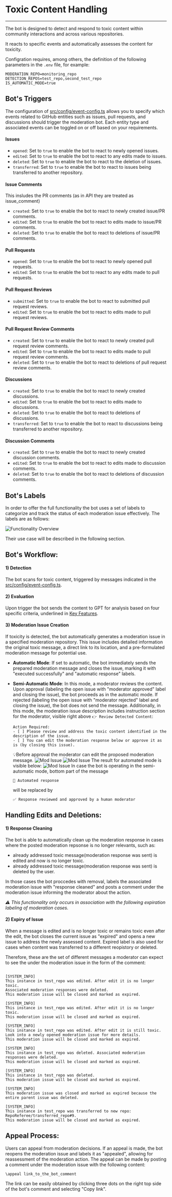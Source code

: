 # Toxic Content Handling

---

The bot is designed to detect and respond to toxic content within community interactions and across various repositories.

It reacts to specific events and automatically assesses the content for toxicity.

Configration requires, among others, the definition of the following parameters in the `.env` file, for example:

```env
MODERATION_REPO=monitoring_repo
DETECTION_REPOS=test_repo,second_test_repo
IS_AUTOMATIC_MODE=true
```

## Bot's Triggers

The configuration of [src/config/event-config.ts](../src/config/event-config.ts) allows you to specify which events related to GitHub entities such as issues, pull requests, and discussions should trigger the moderation bot. Each entity type and associated events can be toggled on or off based on your requirements.

#### Issues

- `opened`: Set to `true` to enable the bot to react to newly opened issues.
- `edited`: Set to `true` to enable the bot to react to any edits made to issues.
- `deleted`: Set to `true` to enable the bot to react to the deletion of issues.
- `transferred`: Set to `true` to enable the bot to react to issues being transferred to another repository.

#### Issue Comments

This insludes the PR comments (as in API they are treated as issue_comment)

- `created`: Set to `true` to enable the bot to react to newly created issue/PR comments.
- `edited`: Set to `true` to enable the bot to react to edits made to issue/PR comments.
- `deleted`: Set to `true` to enable the bot to react to deletions of issue/PR comments.

#### Pull Requests

- `opened`: Set to `true` to enable the bot to react to newly opened pull requests.
- `edited`: Set to `true` to enable the bot to react to any edits made to pull requests.

#### Pull Request Reviews

- `submitted`: Set to `true` to enable the bot to react to submitted pull request reviews.
- `edited`: Set to `true` to enable the bot to react to edits made to pull request reviews.

#### Pull Request Review Comments

- `created`: Set to `true` to enable the bot to react to newly created pull request review comments.
- `edited`: Set to `true` to enable the bot to react to edits made to pull request review comments.
- `deleted`: Set to `true` to enable the bot to react to deletions of pull request review comments.

#### Discussions

- `created`: Set to `true` to enable the bot to react to newly created discussions.
- `edited`: Set to `true` to enable the bot to react to edits made to discussions.
- `deleted`: Set to `true` to enable the bot to react to deletions of discussions.
- `transferred`: Set to `true` to enable the bot to react to discussions being transferred to another repository.

#### Discussion Comments

- `created`: Set to `true` to enable the bot to react to newly created discussion comments.
- `edited`: Set to `true` to enable the bot to react to edits made to discussion comments.
- `deleted`: Set to `true` to enable the bot to react to deletions of discussion comments.

## Bot's Labels

In order to offer the full functionality the bot uses a set of labels to categorize and track the status of each moderation issue effectively. The labels are as follows:

![Functionality Overview](img/labels.png)

Their use case will be described in the following section.

## Bot's Workflow:

#### 1) Detection

The bot scans for toxic content, triggered by messages indicated in the [src/config/event-config.ts](../src/config/event-config.ts).

#### 2) Evaluation

Upon trigger the bot sends the content to GPT for analysis based on four specific criteria, underlined in [Key Features](./1_functionality_overview.md#Key-Features).

#### 3) Moderation Issue Creation

If toxicity is detected, the bot automatically generates a moderation issue in a specified moderation repository. This issue includes detailed information the original toxic message, a direct link to its location, and a pre-formulated moderation message for potential use.

- <b>Automatic Mode</b>: If set to automatic, the bot immediately sends the prepared moderation message and closes the issue, marking it with "executed successfully" and "automatic response" labels.
- <b>Semi-Automatic Mode</b>: In this mode, a moderator reviews the content. Upon approval (labeling the open issue with "moderator approved" label and closing the issue), the bot proceeds as in the automatic mode. If rejected (labeling the open issue with "moderator rejected" label and closing the issue), the bot does not send the message.
  Additionally, in this mode, the moderation issue description includes instruction section for the moderator, visible right above `👉 Review Detected Content`:

  ```
  Action Required:
  - [ ] Please review and address the toxic content identified in the description of the issue.
  - [ ] You can edit the moderation response below or approve it as is (by closing this issue).
  ```

  💡Before approval the moderator can edit the proposed moderation message.
  ![Mod Issue](img/mod_issue_1.png)
  ![Mod Issue](img/mod_issue_2.png)
  The result for automated mode is visible below:
  ![Mod Issue](img/toxic_issue_closed.jpg)
  In case the bot is operating in the semi-automatic mode, bottom part of the message

  ```
  🤖 Automated response
  ```

  will be replaced by

  ```
  ✅ Response reviewed and approved by a human moderator
  ```

## Handling Edits and Deletions:

#### 1) Response Cleaning

The bot is able to automatically clean up the moderation response in cases where the posted moderation repsonse is no longer relevants, such as:

- already addressed toxic message(moderation response was sent) is edited and now is no longer toxic.
- already addressed toxic message(moderation response was sent) is deleted by the user.

In those cases the bot proccedes with removal, labels the associated moderation issue with "response cleaned" and posts a comment under the moderation issue informing the moderator about the action.

_⚠️ This functionality only occurs in association with the following expiration labeling of moderation cases._

#### 2) Expiry of Issue

When a message is edited and is no longer toxic or remains toxic even after the edit, the bot closes the current issue as "expired" and opens a new issue to address the newly assessed content.
Expired label is also used for cases when content was transferred to a different reopistory or deleted.

Therefore, these are the set of different messages a moderator can expect to see the under the moderation issue in the form of the comment:

```

[SYSTEM_INFO]
This instance in test_repo was edited. After edit it is no longer toxic.
Associated moderation responses were deleted.
This moderation issue will be closed and marked as expired.

[SYSTEM_INFO]
This instance in test_repo was edited. After edit it is no longer toxic.
This moderation issue will be closed and marked as expired.

[SYSTEM_INFO]
This instance in test_repo was edited. After edit it is still toxic.
Look into a newly opened moderation issue for more details.
This moderation issue will be closed and marked as expired.

[SYSTEM_INFO]
This instance in test_repo was deleted. Associated moderation responses were deleted.
This moderation issue will be closed and marked as expired.

[SYSTEM_INFO]
This instance in test_repo was deleted.
This moderation issue will be closed and marked as expired.

[SYSTEM_INFO]
This moderation issue was closed and marked as expired because the entire parent issue was deleted.

[SYSTEM_INFO]
This instance in test_repo was transferred to new repo: RepoReferee/transferred_repo#9.
This moderation issue will be closed and marked as expired.

```

## Appeal Process:

Users can appeal from moderation decisions. If an appeal is made, the bot reopens the moderation issue and labels it as "appealed", allowing for reassessment of the moderation action.
The appeal can be made by posting a comment under the moderation issue with the following content:

```
\appeal link_to_the_bot_comment
```

The link can be easily obtained by clicking three dots on the right top side of the bot's comment and selecting "Copy link".
